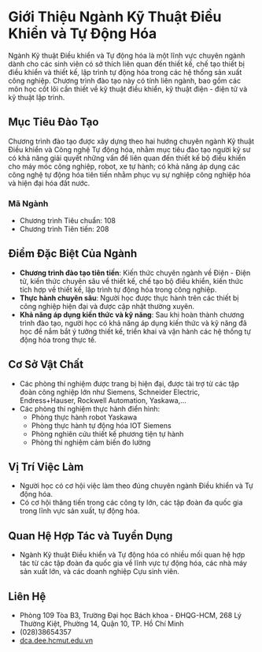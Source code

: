 # Giới Thiệu Ngành Kỹ Thuật Điều Khiển và Tự Động Hóa

Ngành Kỹ thuật Điều khiển và Tự động hóa là một lĩnh vực chuyên ngành dành cho các sinh viên có sở thích liên quan đến thiết kế, chế tạo thiết bị điều khiển và thiết kế, lập trình tự động hóa trong các hệ thống sản xuất công nghiệp. Chương trình đào tạo này có tính liên ngành, bao gồm các môn học cốt lõi cần thiết về kỹ thuật điều khiển, kỹ thuật điện - điện tử và kỹ thuật lập trình.

## Mục Tiêu Đào Tạo

Chương trình đào tạo được xây dựng theo hai hướng chuyên ngành Kỹ thuật Điều khiển và Công nghệ Tự động hóa, nhằm mục tiêu đào tạo người kỹ sư có khả năng giải quyết những vấn đề liên quan đến thiết kế bộ điều khiển cho máy móc công nghiệp, robot, xe tự hành; có khả năng áp dụng các công nghệ tự động hóa tiên tiến nhằm phục vụ sự nghiệp công nghiệp hóa và hiện đại hóa đất nước.

### Mã Ngành

- Chương trình Tiêu chuẩn: 108
- Chương trình Tiên tiến: 208

## Điểm Đặc Biệt Của Ngành

- **Chương trình đào tạo tiên tiến**: Kiến thức chuyên ngành về Điện - Điện tử, kiến thức chuyên sâu về thiết kế, chế tạo bộ điều khiển, kiến thức tích hợp về thiết kế, lập trình tự động hóa trong công nghiệp.
- **Thực hành chuyên sâu**: Người học được thực hành trên các thiết bị công nghiệp hiện đại và được cập nhật thường xuyên.
- **Khả năng áp dụng kiến thức và kỹ năng**: Sau khi hoàn thành chương trình đào tạo, người học có khả năng áp dụng kiến thức và kỹ năng đã học để nắm bắt ý tưởng thiết kế, triển khai và vận hành các hệ thống tự động hóa trong thực tế.

## Cơ Sở Vật Chất

- Các phòng thí nghiệm được trang bị hiện đại, được tài trợ từ các tập đoàn công nghiệp lớn như Siemens, Schneider Electric, Endress+Hauser, Rockwell Automation, Yaskawa,...
- Các phòng thí nghiệm thực hành điển hình:
  - Phòng thực hành robot Yaskawa
  - Phòng thực hành tự động hóa IOT Siemens
  - Phòng nghiên cứu thiết kế phương tiện tự hành
  - Phòng thí nghiệm cảm biến đo lường

## Vị Trí Việc Làm

- Người học có cơ hội việc làm theo đúng chuyên ngành Điều khiển và Tự động hóa.
- Có cơ hội thăng tiến trong các công ty lớn, các tập đoàn đa quốc gia trong lĩnh vực sản xuất, tự động hóa.

## Quan Hệ Hợp Tác và Tuyển Dụng

- Ngành Kỹ thuật Điều khiển và Tự động hóa có nhiều mối quan hệ hợp tác từ các tập đoàn đa quốc gia về lĩnh vực tự động hóa, các nhà máy sản xuất lớn, và các doanh nghiệp Cựu sinh viên.

## Liên Hệ

- Phòng 109 Tòa B3, Trường Đại học Bách khoa - ĐHQG-HCM, 268 Lý Thường Kiệt, Phường 14, Quận 10, TP. Hồ Chí Minh
- (028)38654357
- [dca.dee.hcmut.edu.vn](http://dca.dee.hcmut.edu.vn)